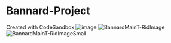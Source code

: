 # Bannard-Project
Created with CodeSandbox
![image](https://user-images.githubusercontent.com/70451928/184708072-31b1c140-5df0-45bc-8391-99c43371d4f5.PNG)
![BannardMainT-RidImage](https://user-images.githubusercontent.com/70451928/184708087-f51ad8f7-fe53-4552-8fc0-d4e7cc0f1c2c.PNG)
![BannardMainT-RidImageSmall](https://user-images.githubusercontent.com/70451928/184712609-f5597cd7-8d05-46e9-9f43-1a9a3591d5fe.png)
